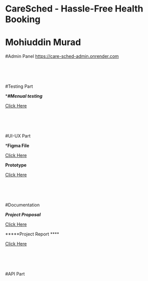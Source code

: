 # CareSched - Hassle-Free Health Booking
# Mohiuddin Murad


#Admin Panel
https://care-sched-admin.onrender.com


<br/>
<br/>
<br/>


#Testing Part 

********#Menual testing*******

<a target='none' href="https://docs.google.com/spreadsheets/d/1RoqgZyx7fmJcqKqdPfjZqEHcUO3Engax/edit?usp=drive_link&ouid=111349287625124179321&rtpof=true&sd=true">Click Here</a>

<br/>
<br/>
<br/>

#UI-UX Part

*****Figma File****

<a target='none' href="https://www.figma.com/design/ONk4IoZHL7pqWTwS9l37sj/CareSched-UI?node-id=0-1&t=W5MWpJ3TQBG976cO-1">Click Here</a>

****Prototype****

<a target='none' href="https://www.figma.com/proto/ONk4IoZHL7pqWTwS9l37sj/CareSched-UI?node-id=0-1&t=W5MWpJ3TQBG976cO-1">Click Here</a>

<br/>
<br/>
<br/>

#Documentation

***Project Proposal***

<a target='none' href="https://drive.google.com/file/d/1Dx2W6ljt7bIld0096U-1_zYZEKxr0ccY/view?usp=drive_link">Click Here</a>


*****Project Report ****

<a target='none' href="https://drive.google.com/file/d/1YGgYBaGhNNmAf7MV-j7USbkIkEa1KyDd/view?usp=drive_link">Click Here</a>

<br/>
<br/>
<br/>

#API Part




